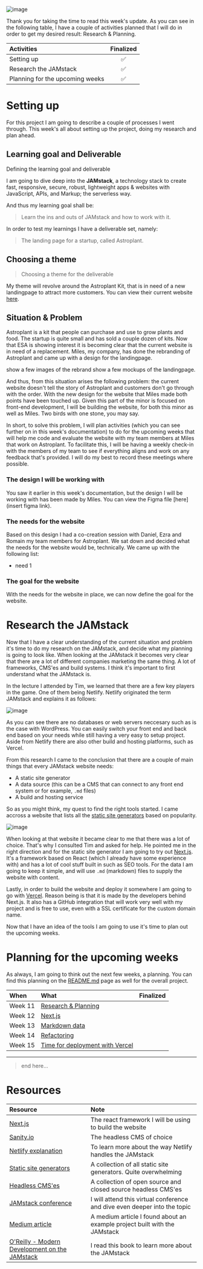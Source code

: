 ![image](https://raw.githubusercontent.com/mwdossantos/miles/master/docs/images/week-11.png)

Thank you for taking the time to read this week's update. As you can see in the following table, I have a couple of activities planned that I will do in order to get my desired result: Research & Planning.

|Activities|Finalized|
|:---|:---:|
|Setting up|✅|
|Research the JAMstack|✅|
|Planning for the upcoming weeks|✅|

# Setting up

For this project I am going to describe a couple of processes I went through. This week's all about setting up the project, doing my research and plan ahead.

## Learning goal and Deliverable

Defining the learning goal and deliverable

I am going to dive deep into the **JAMstack**, a technology stack to create fast, responsive, secure, robust, lightweight apps & websites with JavaScript, APIs, and Markup; the serverless way.

And thus my learning goal shall be:

> Learn the ins and outs of JAMstack and how to work with it.

In order to test my learnings I have a deliverable set, namely:

> The landing page for a startup, called Astroplant.

## Choosing a theme

> Choosing a theme for the deliverable

My theme will revolve around the Astroplant Kit, that is in need of a new landingpage to attract more customers. You can view their current website [here](astroplant.io).

## Situation & Problem

Astroplant is a kit that people can purchase and use to grow plants and food. The startup is quite small and has sold a couple dozen of kits. Now that ESA is showing interest it is becoming clear that the current website is in need of a replacement. Miles, my company, has done the rebranding of Astroplant and came up with a design for the landingpage. 

show a few images of the rebrand
show a few mockups of the landingpage.

And thus, from this situation arises the following problem: the current website doesn't tell the story of Astroplant and customers don't go through with the order. With the new design for the website that Miles made both points have been touched up. Given this part of the minor is focused on front-end development, I will be building the website, for both this minor as well as Miles. Two birds with one stone, you may say.

In short, to solve this problem, I will plan activities (which you can see further on in this week's documentation) to do for the upcoming weeks that will help me code and evaluate the website with my team members at Miles that work on Astroplant.  To facilitate this, I will be having a weekly check-in with the members of my team to see if everything aligns and work on any feedback that's provided. I will do my best to record these meetings where possible.

### The design I will be working with

You saw it earlier in this week's documentation, but the design I will be working with has been made by Miles. You can view the Figma file [here](insert figma link).

### The needs for the website

Based on this design I had a co-creation session with Daniel, Ezra and Romain my team members for Astroplant. We sat down and decided what the needs for the website would be, technically. We came up with the following list:

* need 1

### The goal for the website

With the needs for the website in place, we can now define the goal for the website. 

# Research the JAMstack

Now that I have a clear understanding of the current situation and problem it's time to do my research on the JAMstack, and decide what my planning is going to look like. When looking at the JAMstack it becomes very clear that there are a lot of different companies marketing the same thing. A lot of frameworks, CMS'es and build systems. I think it's important to first understand what the JAMstack is.

In the lecture I attended by Tim, we learned that there are a few key players in the game. One of them being Netlify. Netlify originated the term JAMstack and explains it as follows:

![image](https://raw.githubusercontent.com/mwdossantos/miles/master/docs/images/jamstack.png)

As you can see there are no databases or web servers neccesary such as is the case with WordPress. You can easily switch your front end and back end based on your needs while still having a very easy to setup project. Aside from Netlify there are also other build and hosting platforms, such as Vercel.

From this research I came to the conclusion that there are a couple of main things that every JAMstack website needs:

* A static site generator
* A data source (this can be a CMS that can connect to any front end system or for example, `.md` files)
* A build and hosting service

So as you might think, my quest to find the right tools started. I came accross a website that lists all the [static site generators](https://www.staticgen.com) based on popularity.

![image](https://raw.githubusercontent.com/mwdossantos/miles/master/docs/images/nextjs-markdown.png)

When looking at that website it became clear to me that there was a lot of choice. That's why I consulted Tim and asked for help. He pointed me in the right direction and for the static site generator I am going to try out [Next.js](https://nextjs.org/). It's a framework based on React (which I already have some experience with) and has a lot of cool stuff built in such as SEO tools. For the data I am going to keep it simple, and will use `.md` (markdown) files to supply the website with content.

Lastly, in order to build the website and deploy it somewhere I am going to go with [Vercel](https://vercel.com/). Reason being is that it is made by the developers behind Next.js. It also has a GitHub integration that will work very well with my project and is free to use, even with a SSL certificate for the custom domain name.

Now that I have an idea of the tools I am going to use it's time to plan out the upcoming weeks.

# Planning for the upcoming weeks

As always, I am going to think out the next few weeks, a planning. You can find this planning on the [README.md](https://github.com/mwdossantos/miles) page as well for the overall project.

|When|What|Finalized|
|:---|:---|:---:|
|Week 11|[Research & Planning](https://github.com/mwdossantos/miles/blob/master/docs/week-11.md)|
|Week 12|[Next.js](https://github.com/mwdossantos/miles/blob/master/docs/week-12.md)|
|Week 13|[Markdown data](https://github.com/mwdossantos/miles/blob/master/docs/week-13.md)|
|Week 14|[Refactoring](https://github.com/mwdossantos/miles/blob/master/docs/week-14.md)|
|Week 15|[Time for deployment with Vercel](https://github.com/mwdossantos/miles/blob/master/docs/week-15.md)|

---
> end here...

# Resources

|Resource|Note|
|:---|:---|
|[Next.js](https://nextjs.org/)|The react framework I will be using to build the website|
|[Sanity.io](https://www.sanity.io/)|The headless CMS of choice|
|[Netlify explanation](https://www.netlify.com/jamstack/)|To learn more about the way Netlify handles the JAMstack|
|[Static site generators](https://www.staticgen.com)|A collection of all static site generators. Quite overwhelming|
|[Headless CMS'es](https://headlesscms.org)|A collection of open source and closed source headless CMS'es|
|[JAMstack conference](https://jamstackconf.com/)|I will attend this virtual conference and dive even deeper into the topic|
|[Medium article](https://medium.com/kongsberg-digital/jamstack-in-action-e9e13cd5a27)|A medium article I found about an example project built with the JAMstack|
|[O'Reilly - Modern Development on the JAMstack](https://github.com/mwdossantos/miles/blob/master/docs/oreilly-modern-web-development-on-the-jamstack.pdf)|I read this book to learn more about the JAMstack|

